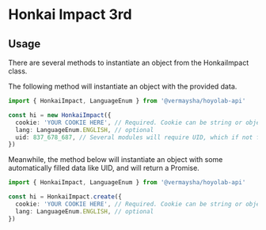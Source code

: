 # Honkai Impact 3rd

## Usage

There are several methods to instantiate an object from the HonkaiImpact class.

The following method will instantiate an object with the provided data.

```ts
import { HonkaiImpact, LanguageEnum } from '@vermaysha/hoyolab-api'

const hi = new HonkaiImpact({
  cookie: 'YOUR COOKIE HERE', // Required. Cookie can be string or object, see the api refeence below
  lang: LanguageEnum.ENGLISH, // optional
  uid: 837_678_687, // Several modules will require UID, which if not filled in will throw an error.
})
```

Meanwhile, the method below will instantiate an object with some automatically filled data like UID, and will return a Promise.

```ts
import { HonkaiImpact, LanguageEnum } from '@vermaysha/hoyolab-api'

const hi = HonkaiImpact.create({
  cookie: 'YOUR COOKIE HERE', // Required. Cookie can be string or object, see the api refeence below
  lang: LanguageEnum.ENGLISH, // optional
})
```
